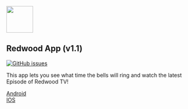 <br/>
<img src="https://schoolassets.s3.amazonaws.com/logos/115707/115707.gif" width="70">
<br/>

## Redwood App (v1.1)
[![GitHub issues](https://img.shields.io/github/issues/isontic/Redwood.svg)](https://github.com/isontic/Redwood/issues)

This app lets you see what time the bells will ring and watch the latest Episode of Redwood TV!

[Android](https://play.google.com/store/apps/details?id=com.isontic.rhs "Android")     
[IOS](https://itunes.apple.com/us/app/redwood-high/id1418367043?ls=1&mt=8 "IOS")     
